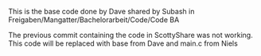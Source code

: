 This is the base code done by Dave shared by Subash in Freigaben/Mangatter/Bachelorarbeit/Code/Code BA

The previous commit containing the code in ScottyShare was not working. This code will be replaced with base from Dave and main.c from Niels